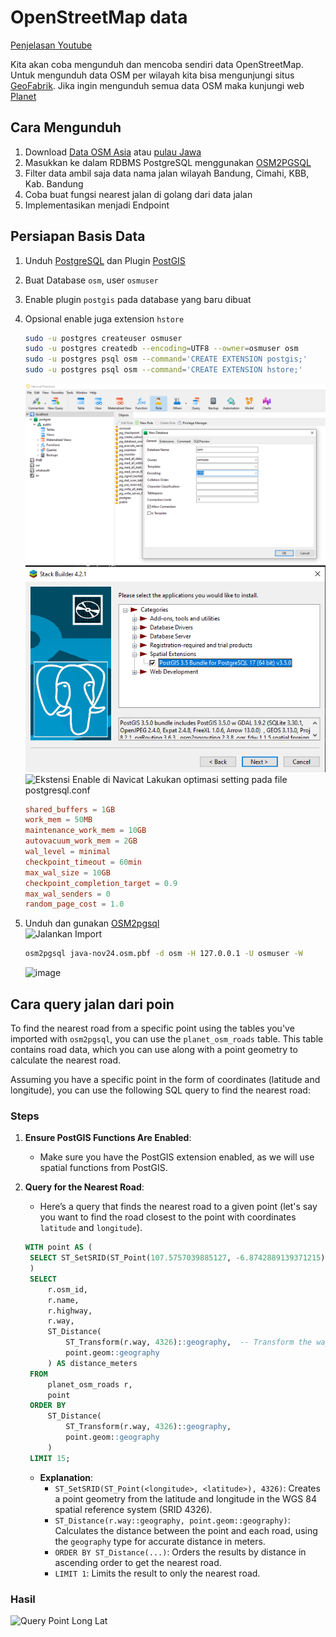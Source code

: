 # OpenStreetMap data

[Penjelasan Youtube](https://youtu.be/NXeURh8p888)

Kita akan coba mengunduh dan mencoba sendiri data OpenStreetMap. Untuk mengunduh data OSM per wilayah kita bisa mengunjungi situs [GeoFabrik](https://download.geofabrik.de/). 
Jika ingin mengunduh semua data OSM maka kunjungi web [Planet](https://planet.openstreetmap.org/)

## Cara Mengunduh
1. Download [Data OSM Asia](https://download.geofabrik.de/asia.html) atau [pulau Jawa](https://download.geofabrik.de/asia/indonesia/java.html)
2. Masukkan ke dalam RDBMS PostgreSQL menggunakan [OSM2PGSQL](https://osm2pgsql.org/)
3. Filter data ambil saja data nama jalan wilayah Bandung, Cimahi, KBB, Kab. Bandung
4. Coba buat fungsi nearest jalan di golang dari data jalan
5. Implementasikan menjadi Endpoint

## Persiapan Basis Data
1. Unduh [PostgreSQL](https://www.postgresql.org/download/) dan Plugin [PostGIS](https://www.postgresql.org/download/)
2. Buat Database `osm`, user `osmuser`
3. Enable plugin `postgis` pada database yang baru dibuat
4. Opsional enable juga extension `hstore`
    ```sh
    sudo -u postgres createuser osmuser
    sudo -u postgres createdb --encoding=UTF8 --owner=osmuser osm
    sudo -u postgres psql osm --command='CREATE EXTENSION postgis;'
    sudo -u postgres psql osm --command='CREATE EXTENSION hstore;'
    ```
    ![Buat Database Baru](image.png)  
    ![Instalasi PostGIS](image-1.png)  
    ![Ekstensi Enable di Navicat](https://github.com/user-attachments/assets/0a9d7a28-2780-4ced-bb05-9789f9a9421a)
   Lakukan optimasi setting pada file postgresql.conf
   ```conf
   shared_buffers = 1GB
   work_mem = 50MB
   maintenance_work_mem = 10GB
   autovacuum_work_mem = 2GB
   wal_level = minimal
   checkpoint_timeout = 60min
   max_wal_size = 10GB
   checkpoint_completion_target = 0.9
   max_wal_senders = 0
   random_page_cost = 1.0
   ```
   
6. Unduh dan gunakan [OSM2pgsql](https://osm2pgsql.org/doc/manual.html)  
    ![Jalankan Import](https://github.com/user-attachments/assets/e0c3aaf7-50d7-4df2-a8e4-2bd59b6721dc)  
    
    ```sh
    osm2pgsql java-nov24.osm.pbf -d osm -H 127.0.0.1 -U osmuser -W
    ```
    ![image](https://github.com/user-attachments/assets/b451e2a0-d5c6-4545-a139-9f4a87b20a03)  

## Cara query jalan dari poin
To find the nearest road from a specific point using the tables you've imported with `osm2pgsql`, you can use the `planet_osm_roads` table. This table contains road data, which you can use along with a point geometry to calculate the nearest road.

Assuming you have a specific point in the form of coordinates (latitude and longitude), you can use the following SQL query to find the nearest road:

### Steps

1. **Ensure PostGIS Functions Are Enabled**: 
   - Make sure you have the PostGIS extension enabled, as we will use spatial functions from PostGIS.

2. **Query for the Nearest Road**:
   - Here’s a query that finds the nearest road to a given point (let's say you want to find the road closest to the point with coordinates `latitude` and `longitude`).

   ```sql
   WITH point AS (
    SELECT ST_SetSRID(ST_Point(107.5757039885127, -6.8742889139371215), 4326) AS geom  -- Replace with your longitude and latitude
    )
    SELECT 
        r.osm_id,
        r.name,
        r.highway,
        r.way,
        ST_Distance(
            ST_Transform(r.way, 4326)::geography,  -- Transform the way geometry to SRID 4326
            point.geom::geography
        ) AS distance_meters
    FROM 
        planet_osm_roads r,
        point
    ORDER BY 
        ST_Distance(
            ST_Transform(r.way, 4326)::geography,
            point.geom::geography
        ) 
    LIMIT 15;

   ```

   - **Explanation**:
     - `ST_SetSRID(ST_Point(<longitude>, <latitude>), 4326)`: Creates a point geometry from the latitude and longitude in the WGS 84 spatial reference system (SRID 4326).
     - `ST_Distance(r.way::geography, point.geom::geography)`: Calculates the distance between the point and each road, using the `geography` type for accurate distance in meters.
     - `ORDER BY ST_Distance(...)`: Orders the results by distance in ascending order to get the nearest road.
     - `LIMIT 1`: Limits the result to only the nearest road.

### Hasil

![Query Point Long Lat](https://github.com/user-attachments/assets/c373386f-bba7-4ff3-83e6-d0b2cdf68da5)


